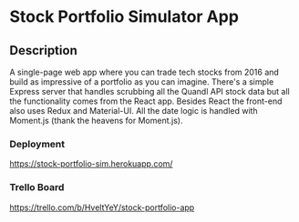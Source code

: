 # Stock Portfolio Simulator App

## Description
A single-page web app where you can trade tech stocks from 2016 and build as impressive of a portfolio as you can imagine. There's a simple Express server that handles scrubbing all the Quandl API stock data but all the functionality comes from the React app. Besides React the front-end also uses Redux and Material-UI. All the date logic is handled with Moment.js (thank the heavens for Moment.js).

### Deployment
https://stock-portfolio-sim.herokuapp.com/

### Trello Board
https://trello.com/b/HveltYeY/stock-portfolio-app
